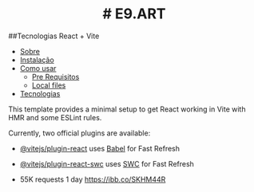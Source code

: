 
<h1 align="center"> # E9.ART  </h1>

##Tecnologias React + Vite

<p align="center"> </p>

<!--ts-->
   * [Sobre](#Sobre)
   * [Instalação](#instalacao)
   * [Como usar](#como-usar)
      * [Pre Requisitos](#pre-requisitos)
      * [Local files](#local-files)
   * [Tecnologias](#tecnologias)
     
<!--te-->
This template provides a minimal setup to get React working in Vite with HMR and some ESLint rules.

Currently, two official plugins are available:
  
- [@vitejs/plugin-react](https://github.com/vitejs/vite-plugin-react/blob/main/packages/plugin-react/README.md) uses [Babel](https://babeljs.io/) for Fast Refresh
- [@vitejs/plugin-react-swc](https://github.com/vitejs/vite-plugin-react-swc) uses [SWC](https://swc.rs/) for Fast Refresh

- 55K requests 1 day
https://ibb.co/SKHM44R
